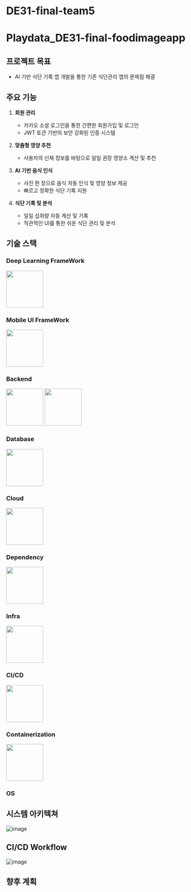 # DE31-final-team5
# Playdata_DE31-final-foodimageapp
## 프로젝트 목표
- AI 기반 식단 기록 앱 개발을 통한 기존 식단관리 앱의 문제점 해결


## 주요 기능
1. **회원 관리**
   - 카카오 소셜 로그인을 통한 간편한 회원가입 및 로그인
   - JWT 토큰 기반의 보안 강화된 인증 시스템

2. **맞춤형 영양 추천**
   - 사용자의 신체 정보를 바탕으로 일일 권장 영양소 계산 및 추천

3. **AI 기반 음식 인식**
   - 사진 한 장으로 음식 자동 인식 및 영양 정보 제공
   - 빠르고 정확한 식단 기록 지원

4. **식단 기록 및 분석**
   - 일일 섭취량 자동 계산 및 기록
   - 직관적인 UI를 통한 쉬운 식단 관리 및 분석
     
## 기술 스택
### Deep Learning FrameWork 


<img src="https://github.com/user-attachments/assets/12bcf6ab-0727-4d2c-8787-33344177e18b" width="100" height="100">


### Mobile UI FrameWork


<img src="https://github.com/user-attachments/assets/c1433ed1-f218-4ae7-bdd9-8aa0ebdc6a8f"  width="100" height="100">


### Backend


<img src="https://github.com/user-attachments/assets/1576558d-6881-4b88-82e0-3b5a3b04c3d9" width="100" height="100">
<img src="https://github.com/user-attachments/assets/df5ac783-53b6-47f4-9746-1cd6d1383052"  width="100" height="100">


### Database


<img src="https://github.com/user-attachments/assets/fb44f5a5-9cd2-4a28-b120-c9054796258e"  width="100" height="100">



### Cloud


<img src="https://github.com/user-attachments/assets/d14a1b02-bd63-4a6b-87f0-a1632158502f"  width="100" height="100">


### Dependency


<img src="https://github.com/user-attachments/assets/803f5113-985a-45d2-a2a6-94d4875dee0b"  width="100" height="100">


### Infra


<img src="https://github.com/user-attachments/assets/c178153c-995a-4ec4-a18d-b8f605c4ed91" width="100" height="100">


### CI/CD


<img src="https://github.com/user-attachments/assets/6d5999ec-41f3-4f19-a2fd-552e868ce7e9" width="100" height="100">


### Containerization


<img src="https://github.com/user-attachments/assets/bb6f07bb-011b-4615-925d-241b4c1f65a7" width="100" height="100">


### OS





## 시스템 아키텍쳐
![image](https://github.com/user-attachments/assets/49243e81-350e-457c-afda-9915e23c91b2)

## CI/CD Workflow
![image](https://github.com/user-attachments/assets/1683a1c7-79a7-46bd-aecd-10b6ac73fcb0)


## 향후 계획
